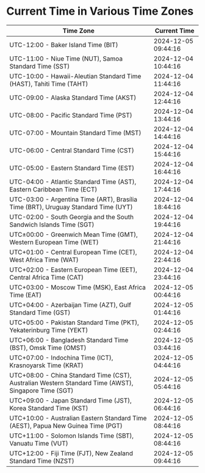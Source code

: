 # Current Time in Various Time Zones

| Time Zone | Current Time |
|-----------|--------------|
| UTC-12:00 - Baker Island Time (BIT) | 2024-12-05 09:44:16 |
| UTC-11:00 - Niue Time (NUT), Samoa Standard Time (SST) | 2024-12-04 10:44:16 |
| UTC-10:00 - Hawaii-Aleutian Standard Time (HAST), Tahiti Time (TAHT) | 2024-12-04 11:44:16 |
| UTC-09:00 - Alaska Standard Time (AKST) | 2024-12-04 12:44:16 |
| UTC-08:00 - Pacific Standard Time (PST) | 2024-12-04 13:44:16 |
| UTC-07:00 - Mountain Standard Time (MST) | 2024-12-04 14:44:16 |
| UTC-06:00 - Central Standard Time (CST) | 2024-12-04 15:44:16 |
| UTC-05:00 - Eastern Standard Time (EST) | 2024-12-04 16:44:16 |
| UTC-04:00 - Atlantic Standard Time (AST), Eastern Caribbean Time (ECT) | 2024-12-04 17:44:16 |
| UTC-03:00 - Argentina Time (ART), Brasília Time (BRT), Uruguay Standard Time (UYT) | 2024-12-04 18:44:16 |
| UTC-02:00 - South Georgia and the South Sandwich Islands Time (SGT) | 2024-12-04 19:44:16 |
| UTC±00:00 - Greenwich Mean Time (GMT), Western European Time (WET) | 2024-12-04 21:44:16 |
| UTC+01:00 - Central European Time (CET), West Africa Time (WAT) | 2024-12-04 22:44:16 |
| UTC+02:00 - Eastern European Time (EET), Central Africa Time (CAT) | 2024-12-04 23:44:16 |
| UTC+03:00 - Moscow Time (MSK), East Africa Time (EAT) | 2024-12-05 00:44:16 |
| UTC+04:00 - Azerbaijan Time (AZT), Gulf Standard Time (GST) | 2024-12-05 01:44:16 |
| UTC+05:00 - Pakistan Standard Time (PKT), Yekaterinburg Time (YEKT) | 2024-12-05 02:44:16 |
| UTC+06:00 - Bangladesh Standard Time (BST), Omsk Time (OMST) | 2024-12-05 03:44:16 |
| UTC+07:00 - Indochina Time (ICT), Krasnoyarsk Time (KRAT) | 2024-12-05 04:44:16 |
| UTC+08:00 - China Standard Time (CST), Australian Western Standard Time (AWST), Singapore Time (SGT) | 2024-12-05 05:44:16 |
| UTC+09:00 - Japan Standard Time (JST), Korea Standard Time (KST) | 2024-12-05 06:44:16 |
| UTC+10:00 - Australian Eastern Standard Time (AEST), Papua New Guinea Time (PGT) | 2024-12-05 08:44:16 |
| UTC+11:00 - Solomon Islands Time (SBT), Vanuatu Time (VUT) | 2024-12-05 08:44:16 |
| UTC+12:00 - Fiji Time (FJT), New Zealand Standard Time (NZST) | 2024-12-05 09:44:16 |
